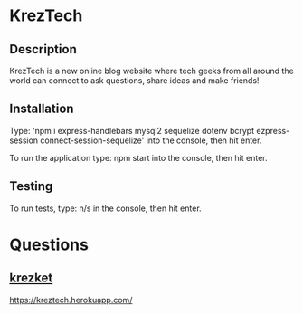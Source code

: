 # KrezTech 
    
## Description
KrezTech is a new online blog website where tech geeks from all around the world can connect to ask questions, share ideas and make friends!  
    
## Installation
Type: 'npm i express-handlebars mysql2 sequelize dotenv bcrypt ezpress-session connect-session-sequelize' into the console, then hit enter.
    
To run the application type: npm start into the console, then hit enter.
    
## Testing
To run tests, type: n/s in the console, then hit enter.
        
# Questions
## [krezket](https://github.com/krezket) 
https://kreztech.herokuapp.com/
